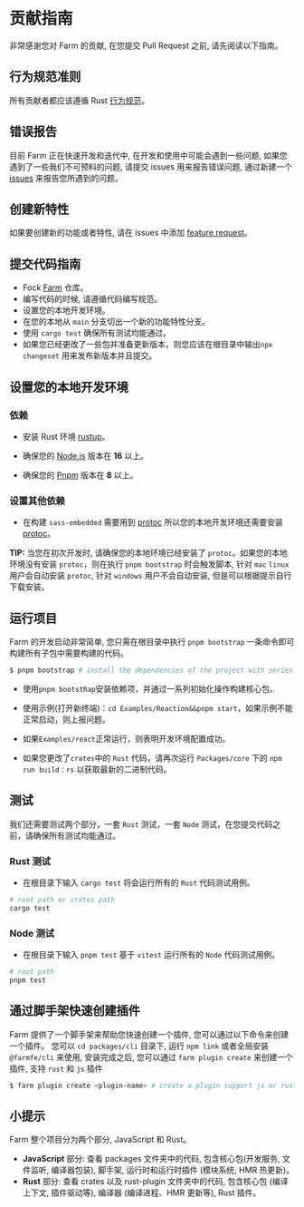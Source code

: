 # 贡献指南

非常感谢您对 Farm 的贡献, 在您提交 Pull Request 之前, 请先阅读以下指南。

## 行为规范准则

所有贡献者都应该遵循 Rust [行为规范](https://www.rust-lang.org/policies/code-of-conduct)。

## 错误报告

目前 Farm 正在快速开发和迭代中, 在开发和使用中可能会遇到一些问题, 如果您遇到了一些我们不可预料的问题, 请提交 issues 用来报告错误问题, 通过新建一个 [issues](https://github.com/farm-fe/farm/issues/new/choose) 来报告您所遇到的问题。

## 创建新特性

如果要创建新的功能或者特性, 请在 issues 中添加 [feature request](https://github.com/farm-fe/farm/issues/new/choose)。

## 提交代码指南

- Fock [Farm](https://github.com/farm-fe/farm) 仓库。
- 编写代码的时候, 请遵循代码编写规范。
- 设置您的本地开发环境。
- 在您的本地从 `main` 分支切出一个新的功能特性分支。
- 使用 `cargo test` 确保所有测试均能通过。
- 如果您已经更改了一些包并准备更新版本，则您应该在根目录中输出`npx changeset` 用来发布新版本并且提交。

## 设置您的本地开发环境

### 依赖

- 安装 Rust 环境 [rustup](https://www.rust-lang.org/tools/install)。

- 确保您的 [Node.js](https://nodejs.org) 版本在 **16** 以上。

- 确保您的 [Pnpm](https://pnpm.io) 版本在 **8** 以上。

### 设置其他依赖

- 在构建 `sass-embedded` 需要用到 [protoc](https://grpc.io/docs/protoc-installation/) 所以您的本地开发环境还需要安装 [protoc](https://grpc.io/docs/protoc-installation/)。

**TIP:** 当您在初次开发时, 请确保您的本地环境已经安装了 `protoc`。如果您的本地环境没有安装 `protoc`，则在执行 `pnpm bootstrap` 时会触发脚本, 针对 `mac` `linux` 用户会自动安装 `protoc`, 针对 `windows` 用户不会自动安装, 但是可以根据提示自行下载安装。

## 运行项目

Farm 的开发启动非常简单, 您只需在根目录中执行 `pnpm bootstrap` 一条命令即可构建所有子包中需要构建的代码。

```bash
$ pnpm bootstrap # install the dependencies of the project with series of initialization operations.
```

- 使用`pnpm bootstRap`安装依赖项，并通过一系列初始化操作构建核心包。

- 使用示例(打开新终端)：`cd Examples/Reaction&&pnpm start`，如果示例不能正常启动，则上报问题。

- 如果`Examples/react`正常运行，则表明开发环境配置成功。

- 如果您更改了`crates`中的 `Rust` 代码，请再次运行 `Packages/core` 下的 `npm run build：rs` 以获取最新的二进制代码。

## 测试

我们还需要测试两个部分，一套 `Rust` 测试，一套 `Node` 测试，在您提交代码之前，请确保所有测试均能通过。

### Rust 测试

- 在根目录下输入 `cargo test` 将会运行所有的 `Rust` 代码测试用例。

```sh
# root path or crates path
cargo test
```

### Node 测试

- 在根目录下输入 `pnpm test` 基于 `vitest` 运行所有的 `Node` 代码测试用例。

```sh
# root path
pnpm test
```

## 通过脚手架快速创建插件

Farm 提供了一个脚手架来帮助您快速创建一个插件, 您可以通过以下命令来创建一个插件。
您可以 `cd packages/cli` 目录下, 运行 `npm link` 或者全局安装 `@farmfe/cli` 来使用,
安装完成之后, 您可以通过 `farm plugin create` 来创建一个插件, 支持 `rust` 和 `js` 插件

```bash
$ farm plugin create <plugin-name> # create a plugin support js or rust
```

## 小提示

Farm 整个项目分为两个部分, JavaScript 和 Rust。

- **JavaScript** 部分: 查看 packages 文件夹中的代码, 包含核心包(开发服务, 文件监听, 编译器包装), 脚手架, 运行时和运行时插件 (模块系统, HMR 热更新)。
- **Rust** 部分: 查看 crates 以及 rust-plugin 文件夹中的代码, 包含核心包 (编译上下文, 插件驱动等), 编译器 (编译进程、HMR 更新等), Rust 插件。
